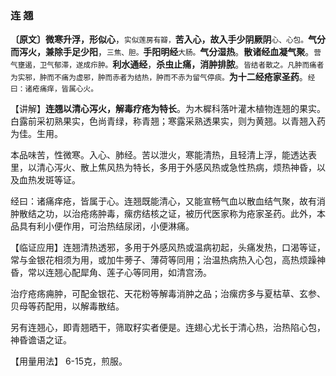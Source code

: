 ### 连 翘

**〔原文〕微寒升浮，形似心**，<small>实似莲房有瓣，</small>**苦入心，故入手少阴厥阴**<small>心、心包。</small>**气分而泻火，兼除手足少阳**，<small>三焦、胆。</small>**手阳明经**<small>大肠。</small>**气分湿热**。**散诸经血凝气聚**。<small>营气壅遏，卫气郁滞，遂成疖肿。</small>**利水通经**，**杀虫止痛，消肿排脓**。<small>皆结者散之。凡肿而痛者为实邪，肿而不痛为虚邪，肿而赤者为结热，肿而不赤为留气停痰。</small>**为十二经疮家圣药**。<small>经曰：诸疮痛痒，皆属心火。</small>

【讲解】**连翘以清心泻火，解毒疗疮为特长**。为木樨科落叶灌木植物连翘的果实。白露前采初熟果实，色尚青绿，称青翘；寒露采熟透果实，则为黄翘。以青翘入药为佳。生用。

本品味苦，性微寒。入心、肺经。苦以泄火，寒能清热，且轻清上浮，能透达表里，以清心泻火、散上焦风热为特长，多用于外感风热或急性热病，烦热神昏，以及血热发斑等证。

 经曰：诸痛痒疮，皆属于心。连翘既能清心，又能宣畅气血以散血结气聚，故有消肿散结之功，以治疮疡肿毒，瘰疠结核之证，被历代医家称为疮家圣药。此外，本品具有利小便作用，可治热结尿闭，小便淋痛。

【临证应用】连翘清热透邪，多用于外感风热或温病初起，头痛发热，口渴等证，常与金银花相须为用，或加牛蒡子、薄荷等同用；治温热病热入心包，高热烦躁神昏，常以连翘心配犀角、莲子心等同用，如清宫汤。

治疗疮疡痈肿，可配金银花、天花粉等解毒消肿之品；治瘰疠多与夏枯草、玄参、贝母等药配用，以解毒散结。

 另有连翘心，即青翘晒干，筛取籽实者便是。连翅心尤长于清心热，治热陷心包，神昏谵语之证。

【用量用法】 6-15克，煎服。
